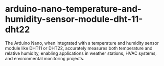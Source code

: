 # arduino-nano-temperature-and-humidity-sensor-module-dht-11-dht22
The Arduino Nano, when integrated with a temperature and humidity sensor module like DHT11 or DHT22, accurately measures both temperature and relative humidity, enabling applications in weather stations, HVAC systems, and environmental monitoring projects.
